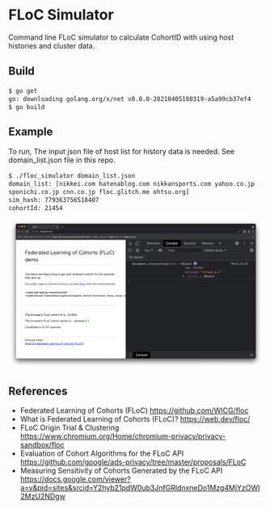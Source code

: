 # FLoC Simulator

Command line FLoC simulator to calculate CohortID with using host histories and cluster data.

## Build
```
$ go get
go: downloading golang.org/x/net v0.0.0-20210405180319-a5a99cb37ef4
$ go build
```
## Example
To run, The input json file of host list for history data is needed. See domain_list.json file in this repo.
```
$ ./floc_simulator domain_list.json
domain_list: [nikkei.com hatenablog.com nikkansports.com yahoo.co.jp sponichi.co.jp cnn.co.jp floc.glitch.me ohtsu.org]
sim_hash: 779363756518407
cohortId: 21454
```
![](floc_demo_screenshot.png)

## References
- Federated Learning of Cohorts (FLoC) https://github.com/WICG/floc
- What is Federated Learning of Cohorts (FLoC)? https://web.dev/floc/
- FLoC Origin Trial & Clustering https://www.chromium.org/Home/chromium-privacy/privacy-sandbox/floc
- Evaluation of Cohort Algorithms for the FLoC API https://github.com/google/ads-privacy/tree/master/proposals/FLoC
- Measuring Sensitivity of Cohorts Generated by the FLoC API https://docs.google.com/viewer?a=v&pid=sites&srcid=Y2hyb21pdW0ub3JnfGRldnxneDo1Mzg4MjYzOWI2MzU2NDgw



